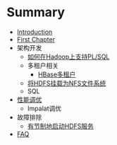 # Summary

* [Introduction](README.md)
* [First Chapter](chapter1.md)
* 架构开发
   * [如何在Hadoop上支持PL/SQL](plhql.md)
   * 多租户相关
       * [HBase多租户](hbase_mt.md)
   * [将HDFS挂载为NFS文件系统](mount_hdfs_as_nfs.md)
   * SQL
* [性能调优](perf_tune.md)
   * Impalat调优
* 故障排除
   * [有节制地启动HDFS服务](throttle_hdfs_service_start.md)
* [FAQ](faq.md)


